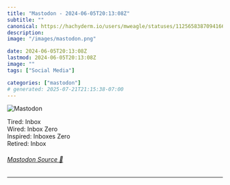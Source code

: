 ```yaml
---
title: "Mastodon - 2024-06-05T20:13:08Z"
subtitle: ""
canonical: https://hachyderm.io/users/mweagle/statuses/112565838709416617
description:
image: "/images/mastodon.png"

date: 2024-06-05T20:13:08Z
lastmod: 2024-06-05T20:13:08Z
image: ""
tags: ["Social Media"]

categories: ["mastodon"]
# generated: 2025-07-21T21:15:38-07:00
---
```

![Mastodon](/images/mastodon.png)

<p>Tired: Inbox<br />Wired: Inbox Zero<br />Inspired: Inboxes Zero<br />Retired: Inbox</p>


###### [Mastodon Source 🐘](https://hachyderm.io/@mweagle/112565838709416617)

___
